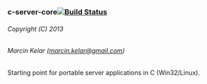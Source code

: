 ### c-server-core[![Build Status](https://travis-ci.org/OrionExplorer/c-server-core.png?branch=master)](https://travis-ci.org/OrionExplorer/c-server-core)
###### Copyright (C) 2013
###### Marcin Kelar (marcin.kelar@gmail.com)

Starting point for portable server applications in C (Win32/Linux).
